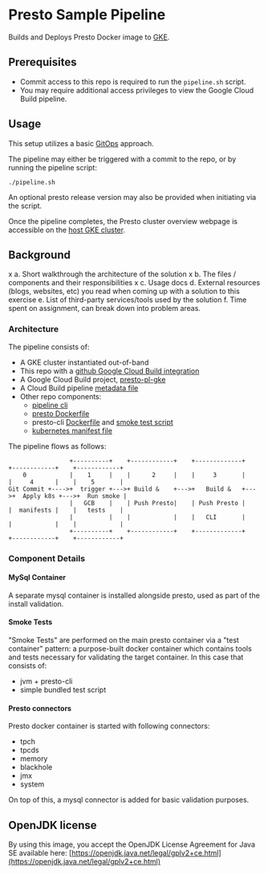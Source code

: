 # Presto Sample Pipeline

Builds and Deploys Presto Docker image to [GKE](https://cloud.google.com/kubernetes-engine). 

## Prerequisites 

- Commit access to this repo is required to run the `pipeline.sh` script.  
- You may require additional access privileges to view the Google Cloud Build pipeline.

## Usage

This setup utilizes a basic [GitOps](https://www.gitops.tech/) approach.  

The pipeline may either be triggered with a commit to the repo, or by running
the pipeline script:

```shell
./pipeline.sh
``` 

An optional presto release version may also be provided when initiating via the script.

Once the pipeline completes, the Presto cluster overview webpage is accessible on 
the [host GKE cluster](http://35.238.175.52/ui/).

## Background

x a. Short walkthrough the architecture of the solution
x b. The files / components and their responsibilities
x c. Usage docs
d. External resources (blogs, websites, etc) you read when coming up with a
solution to this exercise
e. List of third-party services/tools used by the solution
f. Time spent on assignment, can break down into problem areas.

### Architecture

The pipeline consists of:
- A GKE cluster instantiated out-of-band
- This repo with a [github Google Cloud Build integration](https://github.com/padolan/presto-pl-gke/settings/installations)
- A Google Cloud Build project, [presto-pl-gke](https://console.cloud.google.com/cloud-build/dashboard?project=presto-pl-gke)
- A Cloud Build pipeline [metadata file](https://github.com/padolan/presto-pl-gke/blob/master/cloudbuild.yaml)
- Other repo components:
  - [pipeline cli](https://github.com/padolan/presto-pl-gke/blob/master/pipeline.sh)
  - [presto Dockerfile](https://github.com/padolan/presto-pl-gke/blob/master/presto/Dockerfile)
  - presto-cli [Dockerfile](https://github.com/padolan/presto-pl-gke/blob/master/presto-cli/Dockerfile)
  and [smoke test script](https://github.com/padolan/presto-pl-gke/blob/master/presto-cli/presto-smoketest.sh)
  - [kubernetes manifest file](https://github.com/padolan/presto-pl-gke/blob/master/presto-common/manifests.k8s.tpl)

The pipeline flows as follows:
```
                 +----------+    +------------+    +-------------+    +------------+    +------------+
    0            |    1     |    |      2     |    |     3       |    |     4      |    |    5       |
Git Commit +---->+  trigger +--->+ Build &    +--->+   Build &   +--->+  Apply k8s +--->+  Run smoke |
                 |   GCB    |    | Push Presto|    | Push Presto |    |  manifests |    |   tests    |
                 |          |    |            |    |   CLI       |    |            |    |            |
                 +----------+    +------------+    +-------------+    +------------+    +------------+
```
### Component Details

#### MySql Container
A separate mysql container is installed alongside presto, used as part of the install validation. 

#### Smoke Tests

"Smoke Tests" are performed on the main presto container via a "test container" pattern: a purpose-built
docker container which contains tools and tests necessary for validating the target container.  In this case
that consists of:
- jvm + presto-cli
- simple bundled test script
 
#### Presto connectors

Presto docker container is started with following connectors:
* tpch
* tpcds
* memory
* blackhole
* jmx
* system

On top of this, a mysql connector is added for basic validation purposes.

## OpenJDK license

By using this image, you accept the OpenJDK License Agreement for Java SE available here:
[https://openjdk.java.net/legal/gplv2+ce.html](https://openjdk.java.net/legal/gplv2+ce.html)
